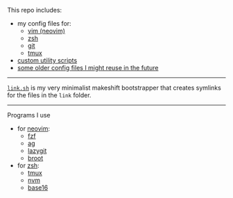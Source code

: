 This repo includes:
- my config files for:
  - [vim (neovim)](/link/init.vim)
  - [zsh](/link/home/.zshrc)
  - [git](/link/home/.gitconfig)
  - [tmux](/link/home/.tmux.conf)
- [custom utility scripts](/link/home/scripts)
- [some older config files I might reuse in the future](/old)

---

[`link.sh`](/link.sh) is my very minimalist makeshift bootstrapper that creates symlinks for the files in the `link` folder.

---

Programs I use
- for [neovim](https://github.com/neovim/neovim):
  - [fzf](https://github.com/junegunn/fzf)
  - [ag](https://github.com/ggreer/the_silver_searcher)
  - [lazygit](https://github.com/jesseduffield/lazygit)
  - [broot](https://github.com/Canop/broot)
- for [zsh](https://www.zsh.org/):
  - [tmux](https://github.com/tmux/tmux)
  - [nvm](https://github.com/nvm-sh/nvm)
  - [base16](https://github.com/chriskempson/base16)
